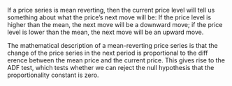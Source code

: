 If a price series is mean reverting, then the current price level will tell us
something about what the price’s next move will be: If the price level is
higher than the mean, the next move will be a downward move; if the price
level is lower than the mean, the next move will be an upward move.

The mathematical description of a mean-reverting price series is that the
change of the price series in the next period is proportional to the diff erence
between the mean price and the current price. This gives rise to the ADF
test, which tests whether we can reject the null hypothesis that the proportionality constant is zero.